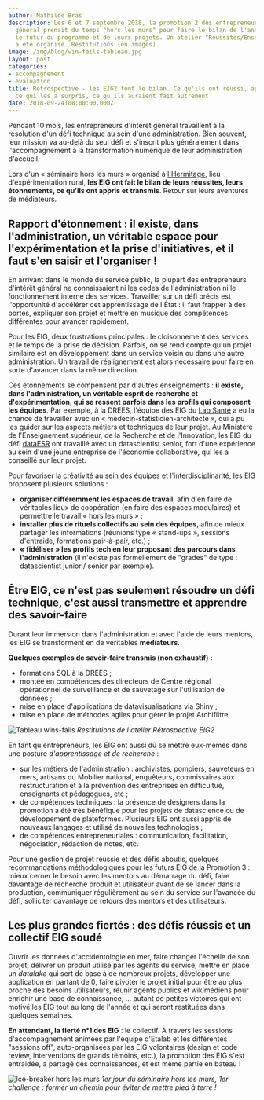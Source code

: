 ```yaml
---
author: Mathilde Bras
description: Les 6 et 7 septembre 2018, la promotion 2 des entrepreneurs d'intérêt
  général prenait du temps "hors les murs" pour faire le bilan de l'année et imaginer
  le futur du programme et de leurs projets. Un atelier "Réussites/Enseignements"
  a été organisé. Restitutions (en images).
image: /img/blog/win-fails-tableau.jpg
layout: post
categories:
- accompagnement
- évaluation
title: Rétrospective - les EIG2 font le bilan. Ce qu'ils ont réussi, appris, transmis,
  ce qui les a surpris, ce qu'ils auraient fait autrement
date: 2018-09-24T00:00:00.000Z
---
```


Pendant 10 mois, les entrepreneurs d'intérêt général travaillent à la
résolution d'un défi technique au sein d'une administration. Bien
souvent, leur mission va au-delà du seul défi et s'inscrit plus
généralement dans l'accompagnement à la transformation numérique de
leur administration d'accueil.

Lors d'un « séminaire hors les murs » organisé à
[l'Hermitage](https://www.hermitagelelab.com/), lieu d'expérimentation
rural, **les EIG ont fait le bilan de leurs réussites, leurs
étonnements, ce qu'ils ont appris et transmis**. Retour sur leurs
aventures de médiateurs.

## Rapport d'étonnement : il existe, dans l'administration, un véritable espace pour l'expérimentation et la prise d'initiatives, et il faut s'en saisir et l'organiser !

En arrivant dans le monde du service public, la plupart des
entrepreneurs d'intérêt général ne connaissaient ni les codes de
l'administration ni le fonctionnement interne des services. Travailler
sur un défi précis est l'opportunité d'accélérer cet apprentissage de
l'État : il faut frapper à des portes, expliquer son projet et mettre
en musique des compétences différentes pour avancer rapidement.

Pour les EIG, deux frustrations principales : le cloisonnement des
services et le temps de la prise de décision. Parfois, on se rend
compte qu'un projet similaire est en développement dans un service
voisin ou dans une autre administration. Un travail de réalignement
est alors nécessaire pour faire en sorte d'avancer dans la même
direction.

Ces étonnements se compensent par d'autres enseignements : **il
existe, dans l'administration, un véritable esprit de recherche et
d'expérimentation, qui se ressent parfois dans les profils qui
composent les équipes**. Par exemple, à la DREES, l'équipe des EIG du
[Lab Santé](/defis/2018/labsante.html) a eu la chance de travailler
avec un « médecin-statisticien-architecte », qui a pu les guider sur
les aspects métiers et techniques de leur projet. Au Ministère de
l'Enseignement supérieur, de la Recherche et de l'Innovation, les EIG
du défi [dataESR](/defis/2018/dataesr.html) ont travaillé avec un
datascientist senior, fort d'une expérience au sein d'une jeune
entreprise de l'économie collaborative, qui les a conseillé sur leur
projet.

Pour favoriser la créativité au sein des équipes et
l'interdisciplinarité, les EIG proposent plusieurs solutions :

* **organiser différemment les espaces de travail**, afin d'en faire
  de véritables lieux de coopération (en faire des espaces modulaires)
  et permettre le travail « hors les murs » ;
* **installer plus de rituels collectifs au sein des équipes**, afin
  de mieux partager les informations (réunions type « stand-ups »,
  sessions d'entraide, formations pair-à-pair, etc.) ;
* **« fidéliser » les profils tech en leur proposant des parcours dans
  l'administration** (il n'existe pas formellement de "grades" de
  type : datascientist junior / senior par exemple).

## Être EIG, ce n'est pas seulement résoudre un défi technique, c'est aussi transmettre et apprendre des savoir-faire

Durant leur immersion dans l'administration et avec l'aide de leurs
mentors, les EIG se transforment en de véritables **médiateurs**.

**Quelques exemples de savoir-faire transmis (non exhaustif) :**
* formations SQL à la DREES ;
* montée en compétences des directeurs de Centre régional opérationnel de surveillance et de sauvetage sur l'utilisation de données ;
* mise en place d'applications de datavisualisations via Shiny ;
* mise en place de méthodes agiles pour gérer le projet Archifiltre.

![Tableau wins-fails](/img/blog/win-fails-tableau.JPG)
_Restitutions de l'atelier Rétrospective EIG2_

En tant qu'entrepreneurs, les EIG ont aussi dû se mettre eux-mêmes
dans une posture _d'apprentissage et de recherche_ :

* sur les métiers de l'administration : archivistes, pompiers,
  sauveteurs en mers, artisans du Mobilier national, enquêteurs,
  commissaires aux restructuration et à la prévention des entreprises
  en difficultué, enseignants et pédagogues, etc ;
* de compétences techniques : la présence de designers dans la
  promotion a été très bénéfique pour les projets de datascience ou de
  développement de plateformes. Plusieurs EIG ont aussi appris de
  nouveaux langages et utilisé de nouvelles technologies ;
* de compétences entrepreneuriales : communication, facilitation,
  négociation, rédaction de notes, etc.

Pour une gestion de projet réussie et des défis aboutis, quelques
recommandations méthodologiques pour les futurs EIG de la Promotion
3 : mieux cerner le besoin avec les mentors au démarrage du défi,
faire davantage de recherche produit et utilisateur avant de se lancer
dans la production, communiquer régulièrement au sein du service sur
l'avancée du défi, solliciter davantage de retours des mentors et des
utilisateurs.

## Les plus grandes fiertés : des défis réussis et un collectif EIG soudé

Ouvrir les données d'accidentologie en mer, faire changer l'échelle de
son projet, délivrer un produit utilisé par les agents du service,
mettre en place un _datalake_ qui sert de base à de nombreux projets,
développer une application en partant de 0, faire pivoter le projet
initial pour être au plus proche des besoins utilisateurs, réunir
agents publics et wikimédiens pour enrichir une base de connaissance,
... autant de petites victoires qui ont motivé les EIG tout au long de
l'année et qui seront restituées dans quelques semaines.

**En attendant, la fierté n°1 des EIG** : le collectif. A travers les
sessions d'accompagnement animées par l'équipe d'Etalab et les
différentes "sessions off", auto-organisées par les EIG volontaires
(design et code review, interventions de grands témoins, etc.), la
promotion des EIG s'est entraidée, a partagé des connaissances, et est
même partie en bateau !

![Ice-breaker hors les murs](/img/blog/team-building.jpg)
_1er jour du séminaire hors les murs, 1er challenge : former un chemin pour éviter de mettre pied à terre !_
